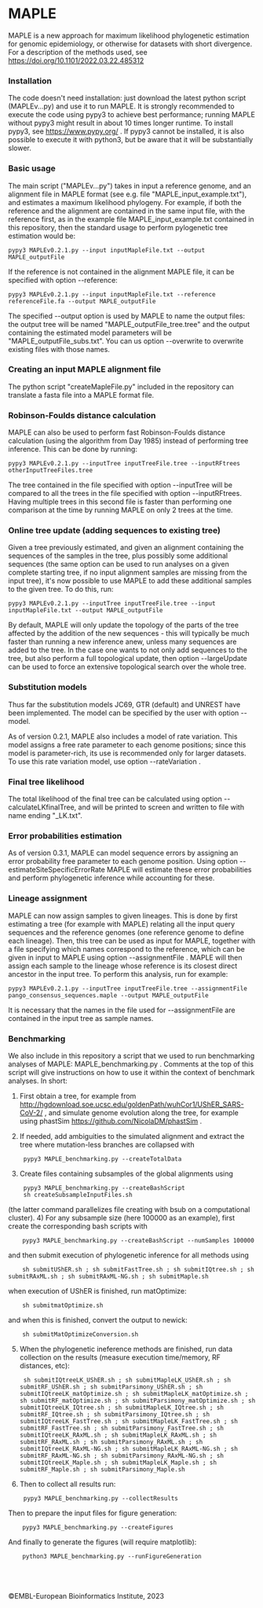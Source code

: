 # MAPLE

MAPLE is a new approach for maximum likelihood phylogenetic estimation for genomic epidemiology, or otherwise for datasets with short divergence.
For a description of the methods used, see https://doi.org/10.1101/2022.03.22.485312


### Installation

The code doesn't need installation: just download the latest python script (MAPLEv...py) and use it to run MAPLE.
It is strongly recommended to execute the code using pypy3 to achieve best performance; running MAPLE without pypy3 might result in about 10 times longer runtime.
To install pypy3, see https://www.pypy.org/ .
If pypy3 cannot be installed, it is also possible to execute it with python3, but be aware that it will be substantially slower.


### Basic usage

The main script ("MAPLEv...py") takes in input a reference genome, and an alignment file in MAPLE format (see e.g. file "MAPLE_input_example.txt"), and estimates a maximum likelihood phylogeny. For example, if both the reference and the alignment are contained in the same input file, with the reference first, as in the example file MAPLE_input_example.txt contained in this repository, then the standard usage to perform pylogenetic tree estimation would be:

    pypy3 MAPLEv0.2.1.py --input inputMapleFile.txt --output MAPLE_outputFile

If the reference is not contained in the alignment MAPLE file, it can be specified with option --reference:

    pypy3 MAPLEv0.2.1.py --input inputMapleFile.txt --reference referenceFile.fa --output MAPLE_outputFile

The specified --output option is used by MAPLE to name the output files: the output tree will be named "MAPLE_outputFile_tree.tree" and the output containing the estimated model parameters will be "MAPLE_outputFile_subs.txt". You can us option --overwrite to overwrite existing files with those names.


### Creating an input MAPLE alignment file

The python script "createMapleFile.py" included in the repository can translate a fasta file into a MAPLE format file.


### Robinson-Foulds distance calculation

MAPLE can also be used to perform fast Robinson-Foulds distance calculation (using the algorithm from Day 1985) instead of performing tree inference.
This can be done by running:

    pypy3 MAPLEv0.2.1.py --inputTree inputTreeFile.tree --inputRFtrees otherInputTreeFiles.tree

The tree contained in the file specified with option --inputTree will be compared to all the trees in the file specified with option --inputRFtrees.
Having multiple trees in this second file is faster than performing one comparison at the time by running MAPLE on only 2 trees at the time.


### Online tree update (adding sequences to existing tree)

Given a tree previously estimated, and given an alignment containing the sequences of the samples in the tree, plus possibly some additional sequences (the same option can be used to run analyses on a given complete starting tree, if no input alignment samples are missing from the input tree), it's now possible to use MAPLE to add these additional samples to the given tree. To do this, run:

    pypy3 MAPLEv0.2.1.py --inputTree inputTreeFile.tree --input inputMapleFile.txt --output MAPLE_outputFile

By default, MAPLE will only update the topology of the parts of the tree affected by the addition of the new sequences - this will typically be much faster than running a new inference anew, unless many sequences are added to the tree. In the case one wants to not only add sequences to the tree, but also perform a full topological update, then option --largeUpdate can be used to force an extensive topological search over the whole tree.


### Substitution models

Thus far the substitution models JC69, GTR (default) and UNREST have been implemented. The model can be specified by the user with option --model.

As of version 0.2.1, MAPLE also includes a model of rate variation. This model assigns a free rate parameter to each genome positions; since this model is parameter-rich, its use is recommended only for larger datasets. To use this rate variation model, use option --rateVariation .


### Final tree likelihood

The total likelihood of the final tree can be calculated using option --calculateLKfinalTree, and will be printed to screen and written to file with name ending "_LK.txt".     


### Error probabilities estimation

As of version 0.3.1, MAPLE can model sequence errors by assigning an error probability free parameter to each genome position. Using option --estimateSiteSpecificErrorRate MAPLE will estimate these error probabilities and perform phylogenetic inference while accounting for these.



### Lineage assignment

MAPLE can now assign samples to given lineages. This is done by first estimating a tree (for example with MAPLE) relating all the input query sequences and the reference genomes (one reference genome to define each lineage). Then, this tree can be used as input for MAPLE, together with a file specifying which names correspond to the reference, which can be given in input to MAPLE using option --assignmentFile . MAPLE will then assign each sample to the lineage whose reference is its closest direct ancestor in the input tree.
To perform this analysis, run for example:

    pypy3 MAPLEv0.2.1.py --inputTree inputTreeFile.tree --assignmentFile pango_consensus_sequences.maple --output MAPLE_outputFile 

It is necessary that the names in the file used for --assignmentFile are contained in the input tree as sample names.



### Benchmarking

We also include in this repository a script that we used to run benchmarking analyses of MAPLE: MAPLE_benchmarking.py .
Comments at the top of this script will give instructions on how to use it within the context of benchmark analyses.
In short:
1) First obtain a tree, for example from http://hgdownload.soe.ucsc.edu/goldenPath/wuhCor1/UShER_SARS-CoV-2/ , and simulate genome evolution along the tree, for example using phastSim https://github.com/NicolaDM/phastSim .
2) If needed, add ambiguities to the simulated alignment and extract the tree where mutation-less branches are collapsed with

        pypy3 MAPLE_benchmarking.py --createTotalData
        
3) Create files containing subsamples of the global alignments using

        pypy3 MAPLE_benchmarking.py --createBashScript
        sh createSubsampleInputFiles.sh
        
(the latter command parallelizes file creating with bsub on a computational cluster).
4) For any subsample size (here 100000 as an example), first create the corresponding bash scripts with

        pypy3 MAPLE_benchmarking.py --createBashScript --numSamples 100000
        
and then submit execution of phylogenetic inference for all methods using

        sh submitUShER.sh ; sh submitFastTree.sh ; sh submitIQtree.sh ; sh submitRAxML.sh ; sh submitRAxML-NG.sh ; sh submitMaple.sh
        
when execution of UShER is finished, run matOptimize:

        sh submitmatOptimize.sh
        
and when this is finished, convert the output to newick:

        sh submitMatOptimizeConversion.sh
        
5) When the phylogenetic ineference methods are finished, run data collection on the results (measure execution time/memory, RF distances, etc):

        sh submitIQtreeLK_UShER.sh ; sh submitMapleLK_UShER.sh ; sh submitRF_UShER.sh ; sh submitParsimony_UShER.sh ; sh submitIQtreeLK_matOptimize.sh ; sh submitMapleLK_matOptimize.sh ; sh submitRF_matOptimize.sh ; sh submitParsimony_matOptimize.sh ; sh submitIQtreeLK_IQtree.sh ; sh submitMapleLK_IQtree.sh ; sh submitRF_IQtree.sh ; sh submitParsimony_IQtree.sh ; sh submitIQtreeLK_FastTree.sh ; sh submitMapleLK_FastTree.sh ; sh submitRF_FastTree.sh ; sh submitParsimony_FastTree.sh ; sh submitIQtreeLK_RAxML.sh ; sh submitMapleLK_RAxML.sh ; sh submitRF_RAxML.sh ; sh submitParsimony_RAxML.sh ; sh submitIQtreeLK_RAxML-NG.sh ; sh submitMapleLK_RAxML-NG.sh ; sh submitRF_RAxML-NG.sh ; sh submitParsimony_RAxML-NG.sh ; sh submitIQtreeLK_Maple.sh ; sh submitMapleLK_Maple.sh ; sh submitRF_Maple.sh ; sh submitParsimony_Maple.sh
        
6) Then to collect all results run:

        pypy3 MAPLE_benchmarking.py --collectResults
        
Then to prepare the input files for figure generation:

        pypy3 MAPLE_benchmarking.py --createFigures
        
And finally to generate the figures (will require matplotlib):

        python3 MAPLE_benchmarking.py --runFigureGeneration
    


<br />
<br />
<br />
©EMBL-European Bioinformatics Institute, 2023
